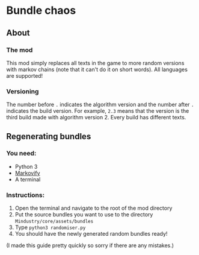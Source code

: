 # Bundle chaos
## About
### The mod
This mod simply replaces all texts in the game to more random versions with markov chains (note that it can't do it on short words). All languages are supported!
### Versioning
The number before `.` indicates the algorithm version and the number after `.` indicates the build version. For example, `2.3` means that the version is the third build made with algorithm version 2. Every build has different texts.
## Regenerating bundles
### You need:
- Python 3
- [Markovify](https://github.com/jsvine/markovify/blob/master/README.md#installation)
- A terminal

### Instructions:
1. Open the terminal and navigate to the root of the mod directory
2. Put the source bundles you want to use to the directory `Mindustry/core/assets/bundles`
3. Type `python3 randomiser.py`
4. You should have the newly generated random bundles ready!


(I made this guide pretty quickly so sorry if there are any mistakes.)
